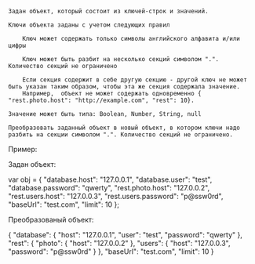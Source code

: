     Задан объект, который состоит из ключей-строк и значений. 

    Ключи объекта заданы с учетом следующих правил

        Ключ может содержать только символы английского алфавита и/или цифры

        Ключ может быть разбит на несколько секций символом ".". Количество секций не ограничено

        Если секция содержит в себе другую секцию - другой ключ не может быть указан таким образом, чтобы эта же секция содержала значение. 
        Например,  объект не может содержать одновременно { "rest.photo.host": "http://example.com", "rest": 10}.

    Значение может быть типа: Boolean, Number, String, null

    Преобразовать заданный объект в новый объект, в котором ключи надо разбить на секции символом ".". Количество секций не ограничено.

Пример:

Задан объект:

var obj = {
  "database.host": "127.0.0.1",
  "database.user": "test",
  "database.password": "qwerty",
  "rest.photo.host": "127.0.0.2",
  "rest.users.host": "127.0.0.3",
  "rest.users.password": "p@ssw0rd",
  "baseUrl": "test.com",
  "limit": 10
};

Преобразованый объект:

{
  "database": {
    "host": "127.0.0.1",
    "user": "test",
    "password": "qwerty"
  },
  "rest": {
    "photo": {
      "host": "127.0.0.2"
    },
    "users": {
      "host": "127.0.0.3",
      "password": "p@ssw0rd"
    }
  },
  "baseUrl": "test.com",
  "limit": 10
}

